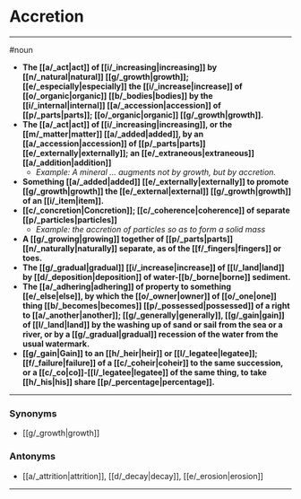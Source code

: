 # Accretion
---
#noun
- **The [[a/_act|act]] of [[i/_increasing|increasing]] by [[n/_natural|natural]] [[g/_growth|growth]]; [[e/_especially|especially]] the [[i/_increase|increase]] of [[o/_organic|organic]] [[b/_bodies|bodies]] by the [[i/_internal|internal]] [[a/_accession|accession]] of [[p/_parts|parts]]; [[o/_organic|organic]] [[g/_growth|growth]].**
- **The [[a/_act|act]] of [[i/_increasing|increasing]], or the [[m/_matter|matter]] [[a/_added|added]], by an [[a/_accession|accession]] of [[p/_parts|parts]] [[e/_externally|externally]]; an [[e/_extraneous|extraneous]] [[a/_addition|addition]]**
	- _Example: A mineral ... augments not by growth, but by accretion._
- **Something [[a/_added|added]] [[e/_externally|externally]] to promote [[g/_growth|growth]] the [[e/_external|external]] [[g/_growth|growth]] of an [[i/_item|item]].**
- **[[c/_concretion|Concretion]]; [[c/_coherence|coherence]] of separate [[p/_particles|particles]]**
	- _Example: the accretion of particles so as to form a solid mass_
- **A [[g/_growing|growing]] together of [[p/_parts|parts]] [[n/_naturally|naturally]] separate, as of the [[f/_fingers|fingers]] or toes.**
- **The [[g/_gradual|gradual]] [[i/_increase|increase]] of [[l/_land|land]] by [[d/_deposition|deposition]] of water-[[b/_borne|borne]] sediment.**
- **The [[a/_adhering|adhering]] of property to something [[e/_else|else]], by which the [[o/_owner|owner]] of [[o/_one|one]] thing [[b/_becomes|becomes]] [[p/_possessed|possessed]] of a right to [[a/_another|another]]; [[g/_generally|generally]], [[g/_gain|gain]] of [[l/_land|land]] by the washing up of sand or sail from the sea or a river, or by a [[g/_gradual|gradual]] recession of the water from the usual watermark.**
- **[[g/_gain|Gain]] to an [[h/_heir|heir]] or [[l/_legatee|legatee]]; [[f/_failure|failure]] of a [[c/_coheir|coheir]] to the same succession, or a [[c/_co|co]]-[[l/_legatee|legatee]] of the same thing, to take [[h/_his|his]] share [[p/_percentage|percentage]].**
---
### Synonyms
- [[g/_growth|growth]]
### Antonyms
- [[a/_attrition|attrition]], [[d/_decay|decay]], [[e/_erosion|erosion]]
---
